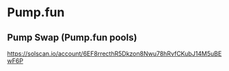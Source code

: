# Pump.fun

## Pump Swap (Pump.fun pools)

<https://solscan.io/account/6EF8rrecthR5Dkzon8Nwu78hRvfCKubJ14M5uBEwF6P>
